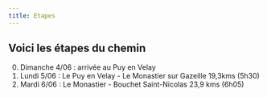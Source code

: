 ```yaml
---
title: Etapes
---
```

## Voici les étapes du chemin

0.  Dimanche 4/06 : arrivée au Puy en Velay
1.  Lundi 5/06 : Le Puy en Velay - Le Monastier sur Gazeille 19,3kms (5h30)
2.  Mardi 6/06 : Le Monastier -  Bouchet Saint-Nicolas 23,9 kms (6h05)